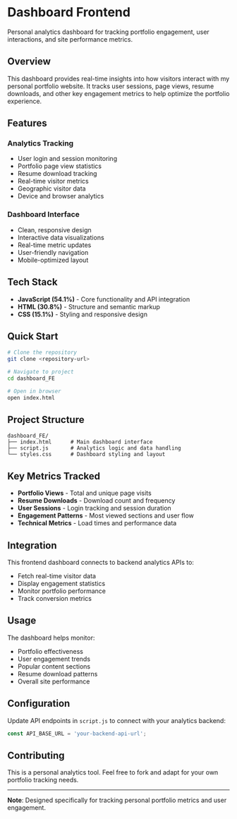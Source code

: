 # Dashboard Frontend

Personal analytics dashboard for tracking portfolio engagement, user interactions, and site performance metrics.

## Overview

This dashboard provides real-time insights into how visitors interact with my personal portfolio website. It tracks user sessions, page views, resume downloads, and other key engagement metrics to help optimize the portfolio experience.

## Features

### Analytics Tracking
- User login and session monitoring
- Portfolio page view statistics
- Resume download tracking
- Real-time visitor metrics
- Geographic visitor data
- Device and browser analytics

### Dashboard Interface
- Clean, responsive design
- Interactive data visualizations
- Real-time metric updates
- User-friendly navigation
- Mobile-optimized layout

## Tech Stack

- **JavaScript (54.1%)** - Core functionality and API integration
- **HTML (30.8%)** - Structure and semantic markup
- **CSS (15.1%)** - Styling and responsive design

## Quick Start

```bash
# Clone the repository
git clone <repository-url>

# Navigate to project
cd dashboard_FE

# Open in browser
open index.html
```

## Project Structure

```
dashboard_FE/
├── index.html      # Main dashboard interface
├── script.js       # Analytics logic and data handling
└── styles.css      # Dashboard styling and layout
```

## Key Metrics Tracked

- **Portfolio Views** - Total and unique page visits
- **Resume Downloads** - Download count and frequency
- **User Sessions** - Login tracking and session duration
- **Engagement Patterns** - Most viewed sections and user flow
- **Technical Metrics** - Load times and performance data

## Integration

This frontend dashboard connects to backend analytics APIs to:
- Fetch real-time visitor data
- Display engagement statistics
- Monitor portfolio performance
- Track conversion metrics

## Usage

The dashboard helps monitor:
- Portfolio effectiveness
- User engagement trends
- Popular content sections
- Resume download patterns
- Overall site performance

## Configuration

Update API endpoints in `script.js` to connect with your analytics backend:

```javascript
const API_BASE_URL = 'your-backend-api-url';
```

## Contributing

This is a personal analytics tool. Feel free to fork and adapt for your own portfolio tracking needs.

---

**Note**: Designed specifically for tracking personal portfolio metrics and user engagement.
